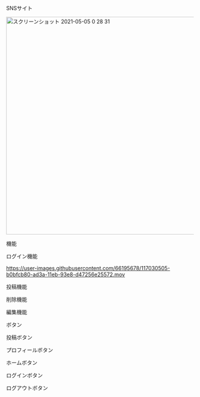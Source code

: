 SNSサイト

<img width="585" alt="スクリーンショット 2021-05-05 0 28 31" src="https://user-images.githubusercontent.com/66195678/117028715-eebbf000-ad38-11eb-82b3-0b77f85e6d1d.png">

機能

ログイン機能

https://user-images.githubusercontent.com/66195678/117030505-b0bfcb80-ad3a-11eb-93e8-d47256e25572.mov

投稿機能



削除機能



編集機能



ボタン

投稿ボタン



プロフィールボタン



ホームボタン



ログインボタン



ログアウトボタン



